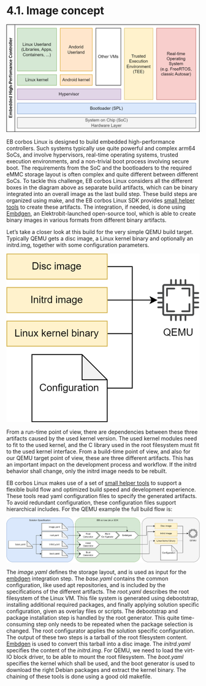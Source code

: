 # 4.1. Image concept

![Embedded Systems](../assets/EmbeddedHPC.drawio.png)

EB corbos Linux is designed to build embedded high-performance controllers.
Such systems typically use quite powerful and complex arm64 SoCs, and involve hypervisors, real-time operating systems, trusted execution environments, and a non-trivial boot process involving secure boot.
The requirements from the SoC and the bootloaders to the required eMMC storage layout is often complex and quite different between different SoCs.
To tackle this challenge, EB corbos Linux considers all the different boxes in the diagram above as separate build artifacts, which can be binary integrated into an overall image as the last build step.
These build steps are organized using make, and the EB corbos Linux SDK provides [small helper tools](https://github.com/Elektrobit/ebcl_build_tools/) to create these artifacts.
The integration, if needed, is done using [Embdgen](https://github.com/Elektrobit/embdgen), an Elektrobit-launched open-source tool, which is able to create binary images in various formats from different binary artifacts.

Let’s take a closer look at this build for the very simple QEMU build target.
Typically QEMU gets a disc image, a Linux kernel binary and optionally an initrd.img, together with some configuration parameters.

![Embedded Systems](../assets/QEMU.drawio.png)

From a run-time point of view, there are dependencies between these three artifacts caused by the used kernel version.
The used kernel modules need to fit to the used kernel, and the C library used in the root filesystem must fit to the used kernel interface.
From a build-time point of view, and also for our QEMU target point of view, these are three different artifacts.
This has an important impact on the development process and workflow.
If the initrd behavior shall change, only the initrd image needs to be rebuilt.

EB corbos Linux makes use of a set of [small helper tools](https://github.com/Elektrobit/ebcl_build_tools/) to support a flexible build flow and optimized build speed and development experience.
These tools read yaml configuration files to specify the generated artifacts.
To avoid redundant configuration, these configuration files support hierarchical includes.
For the QEMU example the full build flow is:

![Embedded Systems](../assets/QEMU_flow.drawio.png)

The _image.yaml_ defines the storage layout, and is used as input for the [embdgen](https://github.com/Elektrobit/embdgen) integration step.
The _base.yaml_ contains the common configuration, like used apt repositories, and is included by the specifications of the different artifacts.
The _root.yaml_ describes the root filesystem of the Linux VM.
This file system is generated using debootstrap, installing additional required packages, and finally applying solution specific configuration, given as overlay files or scripts.
The debootstrap and package installation step is handled by the root generator.
This quite time-consuming step only needs to be repeated when the package selection is changed.
The root configurator applies the solution specific configuration.
The output of these two steps is a tarball of the root filesystem content.
[Embdgen](https://github.com/Elektrobit/embdgen) is used to convert this tarball into a disc image.
The _initrd.yaml_ specifies the content of the _initrd.img_. For QEMU, we need to load the virt-IO block driver, to be able to mount the root filesystem.
The _boot.yaml_ specifies the kernel which shall be used, and the boot generator is used to download the right Debian packages and extract the kernel binary.
The chaining of these tools is done using a good old makefile.

